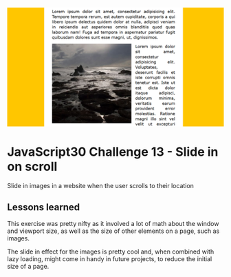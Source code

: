 ![JS13](js13.png)
# JavaScript30 Challenge 13 - Slide in on scroll
Slide in images in a website when the user scrolls to their location

## Lessons learned

This exercise was pretty nifty as it involved a lot of math about the window and viewport size, as well as the size of other elements on a page, such as images.

The slide in effect for the images is pretty cool and, when combined with lazy loading, might come in handy in future projects, to reduce the initial size of a page.